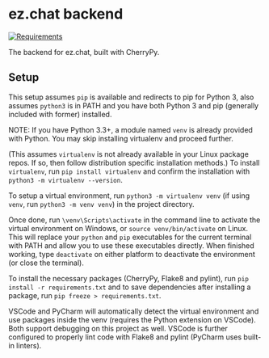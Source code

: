 # ez.chat backend

[![Requirements](http://img.shields.io/badge/requires-CPython%203.5+/PyPy3.5+-blue.svg?style=popout&logo=python)](https://python.org/download)

The backend for ez.chat, built with CherryPy.

## Setup

This setup assumes `pip` is available and redirects to pip for Python 3, also assumes `python3` is in PATH and you have both Python 3 and pip (generally included with former) installed.

NOTE: If you have Python 3.3+, a module named `venv` is already provided with Python. You may skip installing virtualenv and proceed further.

(This assumes `virtualenv` is not already available in your Linux package repos. If so, then follow distribution specific installation methods.) To install `virtualenv`, run `pip install virtualenv` and confirm the installation with `python3 -m virtualenv --version`.

To setup a virtual environment, run `python3 -m virtualenv venv` (if using `venv`, run `python3 -m venv venv`) in the project directory.

Once done, run `\venv\Scripts\activate` in the command line to activate the virtual environment on Windows, or `source venv/bin/activate` on Linux. This will replace your `python` and `pip` executables for the current terminal with PATH and allow you to use these executables directly. When finished working, type `deactivate` on either platform to deactivate the environment (or close the terminal).

To install the necessary packages (CherryPy, Flake8 and pylint), run `pip install -r requirements.txt` and to save dependencies after installing a package, run `pip freeze > requirements.txt`.

VSCode and PyCharm will automatically detect the virtual environment and use packages inside the venv (requires the Python extension on VSCode). Both support debugging on this project as well. VSCode is further configured to properly lint code with Flake8 and pylint (PyCharm uses built-in linters).
